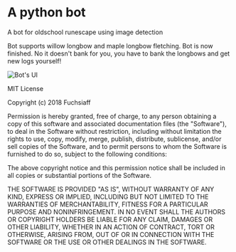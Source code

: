 # A python bot
A bot for oldschool runescape using image detection

Bot supports willow longbow and maple longbow fletching.
Bot is now finished. No it doesn't bank for you, you have to bank the longbows and get new logs yourself!

![Bot's UI](https://github.com/Fuchsiaff/python_bot_for_osrs/blob/master/images/gui.PNG)









MIT License

Copyright (c) 2018 Fuchsiaff

Permission is hereby granted, free of charge, to any person obtaining a copy
of this software and associated documentation files (the "Software"), to deal
in the Software without restriction, including without limitation the rights
to use, copy, modify, merge, publish, distribute, sublicense, and/or sell
copies of the Software, and to permit persons to whom the Software is
furnished to do so, subject to the following conditions:

The above copyright notice and this permission notice shall be included in all
copies or substantial portions of the Software.

THE SOFTWARE IS PROVIDED "AS IS", WITHOUT WARRANTY OF ANY KIND, EXPRESS OR
IMPLIED, INCLUDING BUT NOT LIMITED TO THE WARRANTIES OF MERCHANTABILITY,
FITNESS FOR A PARTICULAR PURPOSE AND NONINFRINGEMENT. IN NO EVENT SHALL THE
AUTHORS OR COPYRIGHT HOLDERS BE LIABLE FOR ANY CLAIM, DAMAGES OR OTHER
LIABILITY, WHETHER IN AN ACTION OF CONTRACT, TORT OR OTHERWISE, ARISING FROM,
OUT OF OR IN CONNECTION WITH THE SOFTWARE OR THE USE OR OTHER DEALINGS IN THE
SOFTWARE.
